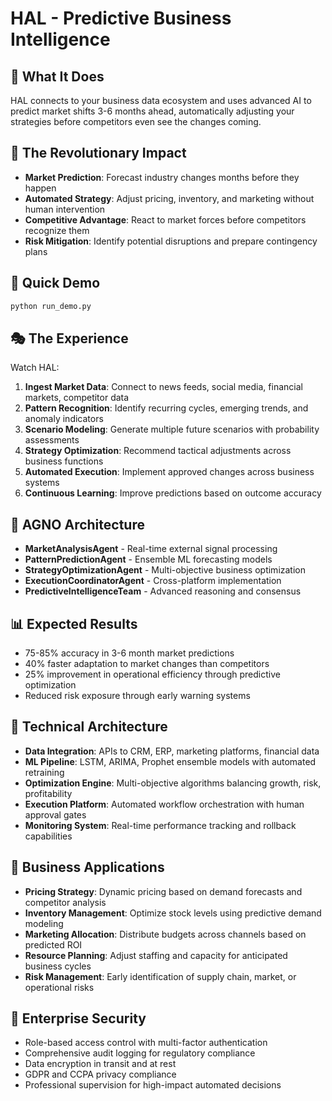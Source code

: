 # HAL - Predictive Business Intelligence

## 🎯 What It Does
HAL connects to your business data ecosystem and uses advanced AI to predict market shifts 3-6 months ahead, automatically adjusting your strategies before competitors even see the changes coming.

## 🌟 The Revolutionary Impact
- **Market Prediction**: Forecast industry changes months before they happen
- **Automated Strategy**: Adjust pricing, inventory, and marketing without human intervention
- **Competitive Advantage**: React to market forces before competitors recognize them
- **Risk Mitigation**: Identify potential disruptions and prepare contingency plans

## 🚀 Quick Demo
```bash
python run_demo.py
```

## 🎭 The Experience
Watch HAL:
1. **Ingest Market Data**: Connect to news feeds, social media, financial markets, competitor data
2. **Pattern Recognition**: Identify recurring cycles, emerging trends, and anomaly indicators
3. **Scenario Modeling**: Generate multiple future scenarios with probability assessments
4. **Strategy Optimization**: Recommend tactical adjustments across business functions
5. **Automated Execution**: Implement approved changes across business systems
6. **Continuous Learning**: Improve predictions based on outcome accuracy

## 🤖 AGNO Architecture
- **MarketAnalysisAgent** - Real-time external signal processing
- **PatternPredictionAgent** - Ensemble ML forecasting models
- **StrategyOptimizationAgent** - Multi-objective business optimization
- **ExecutionCoordinatorAgent** - Cross-platform implementation
- **PredictiveIntelligenceTeam** - Advanced reasoning and consensus

## 📊 Expected Results
- 75-85% accuracy in 3-6 month market predictions
- 40% faster adaptation to market changes than competitors
- 25% improvement in operational efficiency through predictive optimization
- Reduced risk exposure through early warning systems

## 🔧 Technical Architecture
- **Data Integration**: APIs to CRM, ERP, marketing platforms, financial data
- **ML Pipeline**: LSTM, ARIMA, Prophet ensemble models with automated retraining
- **Optimization Engine**: Multi-objective algorithms balancing growth, risk, profitability
- **Execution Platform**: Automated workflow orchestration with human approval gates
- **Monitoring System**: Real-time performance tracking and rollback capabilities

## 💼 Business Applications
- **Pricing Strategy**: Dynamic pricing based on demand forecasts and competitor analysis
- **Inventory Management**: Optimize stock levels using predictive demand modeling
- **Marketing Allocation**: Distribute budgets across channels based on predicted ROI
- **Resource Planning**: Adjust staffing and capacity for anticipated business cycles
- **Risk Management**: Early identification of supply chain, market, or operational risks

## 🔐 Enterprise Security
- Role-based access control with multi-factor authentication
- Comprehensive audit logging for regulatory compliance
- Data encryption in transit and at rest
- GDPR and CCPA privacy compliance
- Professional supervision for high-impact automated decisions
